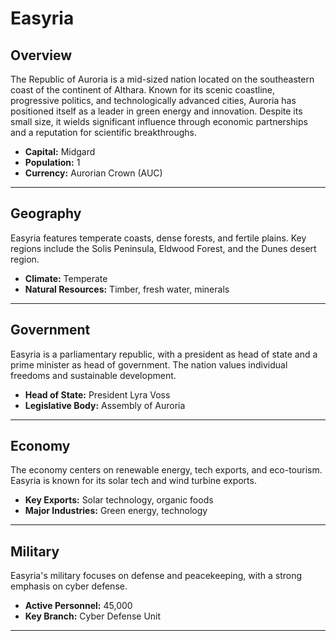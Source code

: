 # Easyria

## Overview
The Republic of Auroria is a mid-sized nation located on the southeastern coast of the continent of Althara. Known for its scenic coastline, progressive politics, and technologically advanced cities, Auroria has positioned itself as a leader in green energy and innovation. Despite its small size, it wields significant influence through economic partnerships and a reputation for scientific breakthroughs.

- **Capital:** Midgard
- **Population:** 1
- **Currency:** Aurorian Crown (AUC)

---

## Geography
Easyria features temperate coasts, dense forests, and fertile plains. Key regions include the Solis Peninsula, Eldwood Forest, and the Dunes desert region.

- **Climate:** Temperate
- **Natural Resources:** Timber, fresh water, minerals

---

## Government
Easyria is a parliamentary republic, with a president as head of state and a prime minister as head of government. The nation values individual freedoms and sustainable development.

- **Head of State:** President Lyra Voss
- **Legislative Body:** Assembly of Auroria

---

## Economy
The economy centers on renewable energy, tech exports, and eco-tourism. Easyria is known for its solar tech and wind turbine exports.

- **Key Exports:** Solar technology, organic foods
- **Major Industries:** Green energy, technology

---

## Military
Easyria's military focuses on defense and peacekeeping, with a strong emphasis on cyber defense.

- **Active Personnel:** 45,000
- **Key Branch:** Cyber Defense Unit

---

